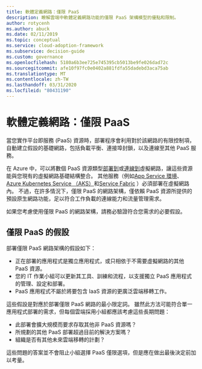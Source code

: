 ```yaml
---
title: 軟體定義網路：僅限 PaaS
description: 瞭解雲端中軟體定義網路功能的僅限 PaaS 架構模型的優點和限制。
author: rotycenh
ms.author: abuck
ms.date: 02/11/2019
ms.topic: conceptual
ms.service: cloud-adoption-framework
ms.subservice: decision-guide
ms.custom: governance
ms.openlocfilehash: 5180a6b3ee725e745395cb5013be9fe026dad72c
ms.sourcegitcommit: afe10f97fc0e0402a881fdfa55dadebd3aca75ab
ms.translationtype: MT
ms.contentlocale: zh-TW
ms.lasthandoff: 03/31/2020
ms.locfileid: "80431190"
---
```

# <a name="software-defined-networking-paas-only"></a>軟體定義網路：僅限 PaaS

當您實作平台即服務 (PaaS) 資源時，部署程序會利用對於該網路的有限控制項，自動建立假設的基礎網路，包括負載平衡、連接埠封鎖，以及連線至其他 PaaS 服務。

在 Azure 中，可以將數個 PaaS 資源類型[部署到](https://docs.microsoft.com/azure/virtual-network/virtual-network-for-azure-services)或[連線到](https://docs.microsoft.com/azure/virtual-network/virtual-network-service-endpoints-overview)虛擬網路，讓這些資源能與您現有的虛擬網路基礎結構整合。 其他服務（例如[App Service 環境](https://docs.microsoft.com/azure/app-service/environment/intro)、 [Azure Kubernetes Service （AKS）](https://docs.microsoft.com/azure/aks/intro-kubernetes)和[Service Fabric](https://docs.microsoft.com/azure/service-fabric/service-fabric-overview) ）必須部署在虛擬網路內。 不過，在許多情況下，僅限 PaaS 的網路架構，僅依賴 PaaS 資源所提供的預設原生網路功能，足以符合工作負載的連線能力和流量管理需求。

如果您考慮使用僅限 PaaS 的網路架構，請務必驗證符合您需求的必要假設。

## <a name="paas-only-assumptions"></a>僅限 PaaS 的假設

部署僅限 PaaS 網路架構的假設如下：

- 正在部署的應用程式是獨立應用程式，或只相依于不需要虛擬網路的其他 PaaS 資源。
- 您的 IT 作業小組可以更新其工具、訓練和流程，以支援獨立 PaaS 應用程式的管理、設定和部署。
- PaaS 應用程式不屬於將要包含 IaaS 資源的更廣泛雲端移轉工作。

這些假設是對應於部署僅限 PaaS 網路的最小限定詞。 雖然此方法可能符合單一應用程式部署的需求，但每個雲端採用小組都應該考慮這些長期問題：

- 此部署會擴大規模而要求存取其他非 PaaS 資源嗎？
- 所規劃的其他 PaaS 部署超過目前的解決方案嗎？
- 組織是否有其他未來雲端移轉的計劃？

這些問題的答案並不會阻止小組選擇 PaaS 僅限選項，但是應在做出最後決定前加以考量。
